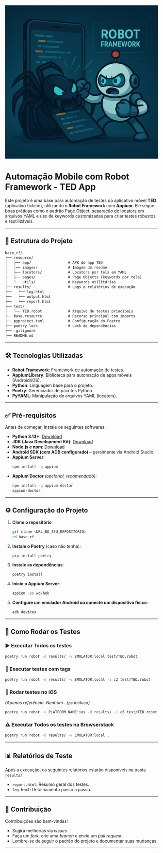 ![Logo do projeto](resource/images/roboImg.png)

# Automação Mobile com Robot Framework - TED App

Este projeto é uma base para automação de testes do aplicativo móvel **TED** (aplicativo fictício), utilizando o **Robot Framework** com **Appium**. Ele segue boas práticas como o padrão Page Object, separação de locators em arquivos YAML e uso de keywords customizadas para criar testes robustos e reutilizáveis.

---
## 📁 Estrutura do Projeto

```
base_rf/
├── resource/
│   ├── app/                 # APK do app TED
|   |── images/              # Imagem do readme
│   ├── locators/            # Locators por tela em YAML
│   ├── pages/               # Page Objects (keywords por tela)
│   └── utils/               # Keywords utilitárias
|── results/                 # Logs e relatórios de execução
├──   └── log.html
├──   └── output.html
├──   └── report.html
├── test/
│   └── TED.robot            # Arquivo de testes principais
├── base.resource            # Recurso principal com imports
├── pyproject.toml           # Configuração do Poetry
├── poetry.lock              # Lock de dependências
├── .gitignore
|── README.md
```
---

## 🛠 Tecnologias Utilizadas

- **Robot Framework**: Framework de automação de testes.
- **AppiumLibrary**: Biblioteca para automação de apps móveis (Android/iOS).
- **Python**: Linguagem base para o projeto.
- **Poetry**: Gerenciador de pacotes Python.
- **PyYAML**: Manipulação de arquivos YAML (locators).

---

## ✅ Pré-requisitos

Antes de começar, instale os seguintes softwares:

- **Python 3.13+**: [Download](https://www.python.org/downloads/)
- **JDK (Java Development Kit)**: [Download](https://www.oracle.com/java/technologies/downloads/)
- **Node.js e npm**: [Download](https://nodejs.org/en/download/)
- **Android SDK (com ADB configurado)** – geralmente via Android Studio.
- **Appium Server**:
  ```bash
  npm install -g appium
  ```
- **Appium Doctor** *(opcional, recomendado)*:
  ```bash
  npm install -g appium-doctor
  appium-doctor
  ```

---

## ⚙️ Configuração do Projeto

1. **Clone o repositório**:
    ```bash
    git clone <URL_DO_SEU_REPOSITORIO>
    cd base_rf
    ```

2. **Instale o Poetry** (caso não tenha):
    ```bash
    pip install poetry
    ```

3. **Instale as dependências**:
    ```bash
    poetry install
    ```

4. **Inicie o Appium Server**:
    ```bash
    appium -pa wd/hub
    ```

5. **Configure um emulador Android ou conecte um dispositivo físico**:
    ```bash
    adb devices
    ```

---

## 🚀 Como Rodar os Testes

### ▶️ Executar Todos os testes

```bash
poetry run robot -d results/ -v EMULATOR:local test/TED.robot
```

### 🔖 Executar testes com tags

```bash
poetry run robot -d results/ -v EMULATOR:local -i c2 test/TED.robot
```

### 🍏 Rodar testes no iOS

*(Apenas referência. Nenhum `.ipa` incluso)*

```bash
poetry run robot -v PLATFORM_NAME:ios -d results/ -i c6 test/TED.robot
```

### ⚠️ Executar Todos os testes na Browserstack

```bash
poetry run robot -d results/ -v EMULATOR:local .
```

---

## 📊 Relatórios de Teste

Após a execução, os seguintes relatórios estarão disponíveis na pasta `results/`:

- `report.html`: Resumo geral dos testes.
- `log.html`: Detalhamento passo a passo.

---

## 🤝 Contribuição

Contribuições são bem-vindas!

- Sugira melhorias via *issues*.
- Faça um *fork*, crie uma *branch* e envie um *pull request*.
- Lembre-se de seguir o padrão do projeto e documentar suas mudanças.

---
